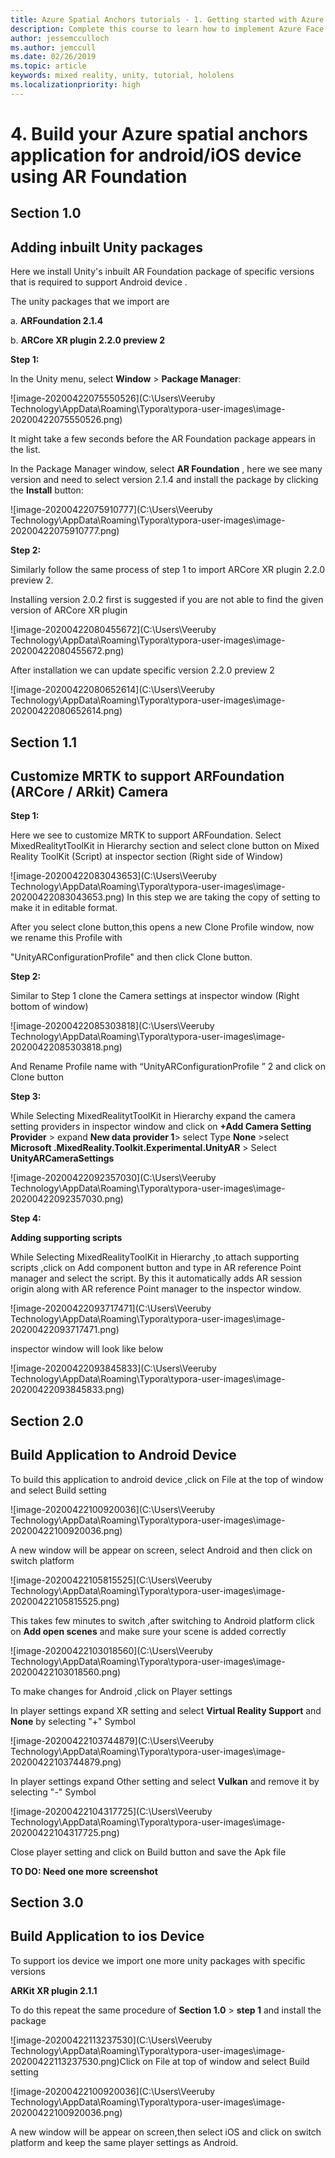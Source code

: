 ```yaml
---
title: Azure Spatial Anchors tutorials - 1. Getting started with Azure Spatial Anchors
description: Complete this course to learn how to implement Azure Face Recognition within a mixed reality application.
author: jessemcculloch
ms.author: jemccull
ms.date: 02/26/2019
ms.topic: article
keywords: mixed reality, unity, tutorial, hololens
ms.localizationpriority: high
---
```


# 4. Build your Azure spatial anchors application for android/iOS device using AR Foundation

## **Section 1.0**

## Adding inbuilt Unity packages

Here we install Unity's inbuilt AR Foundation package of specific versions that is required to  support Android device .

The unity packages that we import are

a. **ARFoundation 2.1.4**

b.  **ARCore XR plugin 2.2.0 preview 2**

**Step 1:**

In the Unity menu, select **Window** > **Package Manager**:

![image-20200422075550526](C:\Users\Veeruby Technology\AppData\Roaming\Typora\typora-user-images\image-20200422075550526.png)

It might take a few seconds before the AR Foundation package appears in the list.

In the Package Manager window, select **AR Foundation** , here we see many version  and need to  select version 2.1.4 and install the package by clicking the **Install** button:

![image-20200422075910777](C:\Users\Veeruby Technology\AppData\Roaming\Typora\typora-user-images\image-20200422075910777.png)

**Step 2:**

Similarly follow the same process of step 1 to import ARCore XR plugin 2.2.0 preview 2. 

Installing version 2.0.2 first is suggested if you are not able to find the given version of ARCore XR plugin 

![image-20200422080455672](C:\Users\Veeruby Technology\AppData\Roaming\Typora\typora-user-images\image-20200422080455672.png)

After installation we can  update specific version 2.2.0 preview 2

![image-20200422080652614](C:\Users\Veeruby Technology\AppData\Roaming\Typora\typora-user-images\image-20200422080652614.png)



## Section 1.1

## Customize MRTK to support ARFoundation (ARCore / ARkit) Camera

**Step 1:**

Here we see to customize MRTK to support ARFoundation. Select MixedRealitytToolKit in Hierarchy section and select clone button on Mixed Reality ToolKit (Script) at inspector section (Right side of Window)

![image-20200422083043653](C:\Users\Veeruby Technology\AppData\Roaming\Typora\typora-user-images\image-20200422083043653.png) In this step we are taking the copy of setting to make it in editable format.

After you select clone button,this opens a new Clone Profile window, now we rename this Profile with 

"UnityARConfigurationProfile" and then click Clone button.

**Step 2:**

Similar to Step 1 clone the Camera settings at inspector window (Right bottom of window) 

![image-20200422085303818](C:\Users\Veeruby Technology\AppData\Roaming\Typora\typora-user-images\image-20200422085303818.png)

And Rename Profile name with “UnityARConfigurationProfile ”  2 and click on Clone button

**Step 3:**

While Selecting MixedRealitytToolKit in Hierarchy expand the camera setting providers in inspector window and  click on **+Add Camera Setting Provider** > expand **New data provider 1**> select Type **None** >select **Microsoft .MixedReality.Toolkit.Experimental.UnityAR**  > Select **UnityARCameraSettings**

![image-20200422092357030](C:\Users\Veeruby Technology\AppData\Roaming\Typora\typora-user-images\image-20200422092357030.png)

**Step 4:**

**Adding supporting scripts**

While Selecting MixedRealityToolKit in Hierarchy ,to attach supporting scripts ,click on Add component button and type in AR reference Point manager and select the script. By this it  automatically  adds AR session origin along with AR reference Point manager to the inspector window.



![image-20200422093717471](C:\Users\Veeruby Technology\AppData\Roaming\Typora\typora-user-images\image-20200422093717471.png)

 inspector window will look  like below 

![image-20200422093845833](C:\Users\Veeruby Technology\AppData\Roaming\Typora\typora-user-images\image-20200422093845833.png)



## Section 2.0

## Build Application to Android Device

To build this application to android device ,click on File at the top of window and select Build setting

![image-20200422100920036](C:\Users\Veeruby Technology\AppData\Roaming\Typora\typora-user-images\image-20200422100920036.png)

A new window will be appear on screen, select Android and then click on switch platform

![image-20200422105815525](C:\Users\Veeruby Technology\AppData\Roaming\Typora\typora-user-images\image-20200422105815525.png)

This takes few minutes to switch ,after switching to Android platform  click on **Add open scenes** and make sure your scene is added correctly

![image-20200422103018560](C:\Users\Veeruby Technology\AppData\Roaming\Typora\typora-user-images\image-20200422103018560.png)

To make changes for Android ,click on Player settings

In player settings expand XR setting and select **Virtual Reality Support**  and **None** by selecting "+" Symbol

![image-20200422103744879](C:\Users\Veeruby Technology\AppData\Roaming\Typora\typora-user-images\image-20200422103744879.png)

In player settings expand Other setting and select **Vulkan**  and remove it by selecting "-" Symbol

![image-20200422104317725](C:\Users\Veeruby Technology\AppData\Roaming\Typora\typora-user-images\image-20200422104317725.png)

Close player setting and click on Build button and save the Apk file 

**TO DO: Need one more screenshot** 



## Section 3.0

## Build Application to ios Device

To support ios device we  import one more unity packages with specific versions 

**ARKit XR plugin 2.1.1**

To do this repeat the same procedure of  **Section 1.0** > **step 1** and install the package

![image-20200422113237530](C:\Users\Veeruby Technology\AppData\Roaming\Typora\typora-user-images\image-20200422113237530.png)Click on  File at top of window and select Build setting

![image-20200422100920036](C:\Users\Veeruby Technology\AppData\Roaming\Typora\typora-user-images\image-20200422100920036.png)

A new window will be appear on screen,then select iOS and click on switch platform and keep the same player settings as Android.